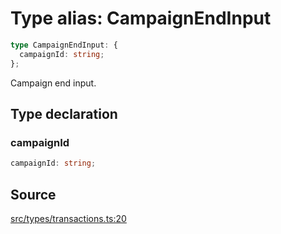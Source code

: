 # Type alias: CampaignEndInput

```ts
type CampaignEndInput: {
  campaignId: string;
};
```

Campaign end input.

## Type declaration

### campaignId

```ts
campaignId: string;
```

## Source

[src/types/transactions.ts:20](https://github.com/torque-labs/torque-ts-sdk/blob/c95828d99ae8c726ef550803d1dbba9bc4dfc9f3/src/types/transactions.ts#L20)
